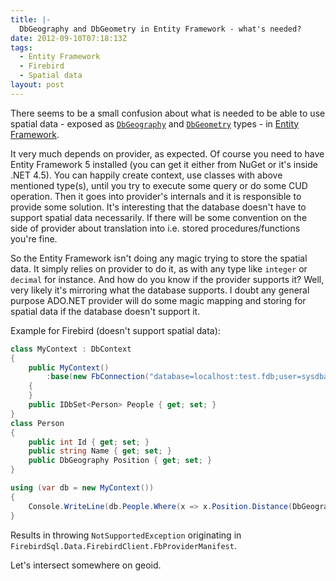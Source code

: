 ```yaml
---
title: |-
  DbGeography and DbGeometry in Entity Framework - what's needed?
date: 2012-09-10T07:18:13Z
tags:
  - Entity Framework
  - Firebird
  - Spatial data
layout: post
---
```

There seems to be a small confusion about what is needed to be able to use spatial data - exposed as [`DbGeography`][1] and [`DbGeometry`][2] types - in [Entity Framework][3].

It very much depends on provider, as expected. Of course you need to have Entity Framework 5 installed (you can get it either from NuGet or it's inside .NET 4.5). You can happily create context, use classes with above mentioned type(s), until you try to execute some query or do some CUD operation. Then it goes into provider's internals and it is responsible to provide some solution. It's interesting that the database doesn't have to support spatial data necessarily. If there will be some convention on the side of provider about translation into i.e. stored procedures/functions you're fine.

So the Entity Framework isn't doing any magic trying to store the spatial data. It simply relies on provider to do it, as with any type like `integer` or `decimal` for instance. And how do you know if the provider supports it? Well, very likely it's mirroring what the database supports. I doubt any general purpose ADO.NET provider will do some magic mapping and storing for spatial data if the database doesn't support it.

Example for Firebird (doesn't support spatial data):

```csharp
class MyContext : DbContext
{
	public MyContext()
		:base(new FbConnection("database=localhost:test.fdb;user=sysdba;password=masterkey;pooling=false"), true)
	{
	}
	public IDbSet<Person> People { get; set; }
}
class Person
{
	public int Id { get; set; }
	public string Name { get; set; }
	public DbGeography Position { get; set; }
}
```

```csharp
using (var db = new MyContext())
{
	Console.WriteLine(db.People.Where(x => x.Position.Distance(DbGeography.PointFromText("POINT(1 1)", 4326)) < 100));
}
```

Results in throwing `NotSupportedException` originating in `FirebirdSql.Data.FirebirdClient.FbProviderManifest`.

Let's intersect somewhere on geoid.

[1]: http://msdn.microsoft.com/en-us/library/system.data.spatial.dbgeography.aspx
[2]: http://msdn.microsoft.com/en-us/library/system.data.spatial.dbgeometry.aspx
[3]: http://msdn.com/ef